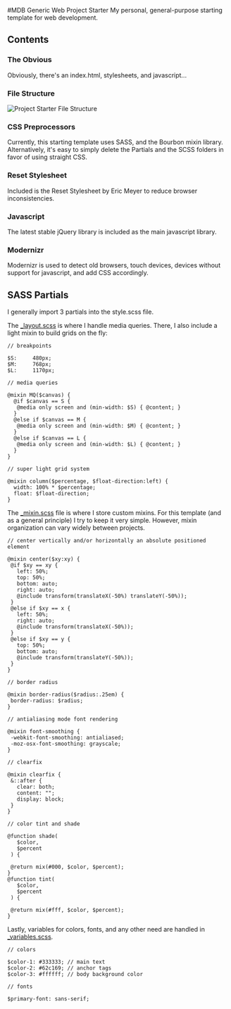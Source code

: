 #MDB Generic Web Project Starter
My personal, general-purpose starting template for web development.

## Contents


### The Obvious

Obviously, there's an index.html, stylesheets, and javascript...

### File Structure

![Project Starter File Structure]()

### CSS Preprocessors

Currently, this starting template uses SASS, and the Bourbon mixin library. Alternatively, it's easy to simply delete the Partials and the SCSS folders in favor of using straight CSS.

### Reset Stylesheet

Included is the Reset Stylesheet by Eric Meyer to reduce browser inconsistencies.

### Javascript

The latest stable jQuery library is included as the main javascript library.

### Modernizr

Modernizr is used to detect old browsers, touch devices, devices without support for javascript, and add CSS accordingly.


## SASS Partials

I generally import 3 partials into the style.scss file.

The [_layout.scss](https://github.com/mattdanielbrown/mdb-generic-web-project-starter/blob/master/partials/_layout.scss) is where I handle media queries. There, I also include a light mixin to build grids on the fly:

```
// breakpoints

$S:     480px;   
$M:     768px;     
$L:     1170px;     

// media queries

@mixin MQ($canvas) {
  @if $canvas == S {
   @media only screen and (min-width: $S) { @content; }
  }
  @else if $canvas == M {
   @media only screen and (min-width: $M) { @content; }
  }
  @else if $canvas == L {
   @media only screen and (min-width: $L) { @content; }
  }
}

// super light grid system

@mixin column($percentage, $float-direction:left) {
  width: 100% * $percentage;
  float: $float-direction;
}
```

 The [_mixin.scss](https://github.com/mattdanielbrown/mdb-generic-web-project-starter/blob/master/partials/_mixins.scss) file is where I store custom mixins. For this template (and as a general principle) I try to keep it very simple. However, mixin organization can vary widely between projects.

 ```
 // center vertically and/or horizontally an absolute positioned element

@mixin center($xy:xy) {
  @if $xy == xy {
    left: 50%;
    top: 50%;
    bottom: auto;
    right: auto;
    @include transform(translateX(-50%) translateY(-50%));
  }
  @else if $xy == x {
    left: 50%;
    right: auto;
    @include transform(translateX(-50%));
  }
  @else if $xy == y {
    top: 50%;
    bottom: auto;
    @include transform(translateY(-50%));
  }
}

// border radius

@mixin border-radius($radius:.25em) {
  border-radius: $radius;
}

// antialiasing mode font rendering

@mixin font-smoothing {
  -webkit-font-smoothing: antialiased;
  -moz-osx-font-smoothing: grayscale;
}

// clearfix

@mixin clearfix {
  &::after {
    clear: both;
    content: "";
    display: block;
  }
}

// color tint and shade

@function shade(
    $color,
    $percent
  ) {

  @return mix(#000, $color, $percent);
}
@function tint(
    $color,
    $percent
  ) {

  @return mix(#fff, $color, $percent);
}
 ```

 Lastly, variables for colors, fonts, and any other need are handled in [_variables.scss](https://github.com/mattdanielbrown/mdb-generic-web-project-starter/blob/master/partials/_variables.scss).

 ```
 // colors

$color-1: #333333; // main text
$color-2: #62c169; // anchor tags
$color-3: #ffffff; // body background color

// fonts

$primary-font: sans-serif;
 ```
